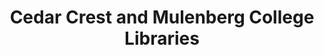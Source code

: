 ---
layout: repo
title: "Cedar Crest and Mulenberg College Libraries"
id: 13061
permalink: repos/13061/
---